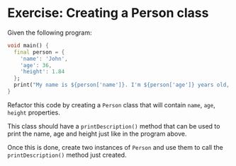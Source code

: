 # Exercise: Creating a Person class

Given the following program:

```dart
void main() {
  final person = {
    'name': 'John',
    'age': 36,
    'height': 1.84
  };
  print("My name is ${person['name']}. I'm ${person['age']} years old, I'm ${person['height']} meters tall.");
}
```

Refactor this code by creating a `Person` class that will contain `name`, `age`, `height` properties.

This class should have a `printDescription()` method that can be used to print the name, age and height just like in the program above.

Once this is done, create two instances of `Person` and use them to call the `printDescription()` method just created.
